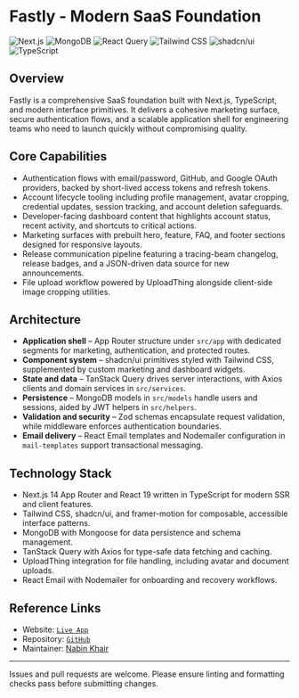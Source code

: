 # Fastly - Modern SaaS Foundation

![Next.js](https://img.shields.io/badge/Next.js-000000?logo=nextdotjs&logoColor=white)
![MongoDB](https://img.shields.io/badge/MongoDB-47A248?logo=mongodb&logoColor=white)
![React Query](https://img.shields.io/badge/React%20Query-FF4154?logo=reactquery&logoColor=white)
![Tailwind CSS](https://img.shields.io/badge/Tailwind%20CSS-0EA5E9?logo=tailwindcss&logoColor=white)
![shadcn/ui](https://img.shields.io/badge/shadcn%2Fui-08090A?logo=shadcnui&logoColor=white)
![TypeScript](https://img.shields.io/badge/TypeScript-3178C6?logo=typescript&logoColor=white)

## Overview

Fastly is a comprehensive SaaS foundation built with Next.js, TypeScript, and modern interface primitives. It delivers a cohesive marketing surface, secure authentication flows, and a scalable application shell for engineering teams who need to launch quickly without compromising quality.

## Core Capabilities

- Authentication flows with email/password, GitHub, and Google OAuth providers, backed by short-lived access tokens and refresh tokens.
- Account lifecycle tooling including profile management, avatar cropping, credential updates, session tracking, and account deletion safeguards.
- Developer-facing dashboard content that highlights account status, recent activity, and shortcuts to critical actions.
- Marketing surfaces with prebuilt hero, feature, FAQ, and footer sections designed for responsive layouts.
- Release communication pipeline featuring a tracing-beam changelog, release badges, and a JSON-driven data source for new announcements.
- File upload workflow powered by UploadThing alongside client-side image cropping utilities.

## Architecture

- **Application shell** – App Router structure under `src/app` with dedicated segments for marketing, authentication, and protected routes.
- **Component system** – shadcn/ui primitives styled with Tailwind CSS, supplemented by custom marketing and dashboard widgets.
- **State and data** – TanStack Query drives server interactions, with Axios clients and domain services in `src/services`.
- **Persistence** – MongoDB models in `src/models` handle users and sessions, aided by JWT helpers in `src/helpers`.
- **Validation and security** – Zod schemas encapsulate request validation, while middleware enforces authentication boundaries.
- **Email delivery** – React Email templates and Nodemailer configuration in `mail-templates` support transactional messaging.

## Technology Stack

- Next.js 14 App Router and React 19 written in TypeScript for modern SSR and client features.
- Tailwind CSS, shadcn/ui, and framer-motion for composable, accessible interface patterns.
- MongoDB with Mongoose for data persistence and schema management.
- TanStack Query with Axios for type-safe data fetching and caching.
- UploadThing integration for file handling, including avatar and document uploads.
- React Email with Nodemailer for onboarding and recovery workflows.

## Reference Links

- Website: [`Live App`](https://starter.nabinkhair.com.np)
- Repository: [`GitHub`](https://github.com/nabinkhair42/fastly)
- Maintainer: [Nabin Khair](https://nabinkhair.com.np)

---

Issues and pull requests are welcome. Please ensure linting and formatting checks pass before submitting changes.
